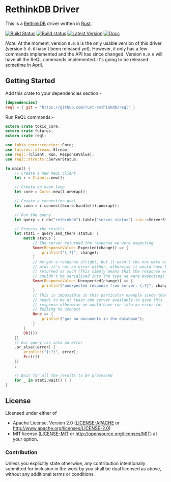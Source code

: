 # RethinkDB Driver

This is a [RethinkDB] driver written in [Rust].

[RethinkDB]: https://www.rethinkdb.com
[Rust]: https://www.rust-lang.org

[![Build Status](https://travis-ci.org/rust-rethinkdb/reql.svg?branch=master)](https://travis-ci.org/rust-rethinkdb/reql) [![Build status](https://ci.appveyor.com/api/projects/status/cp8tmb9xxjw0kfgj?svg=true)](https://ci.appveyor.com/project/rushmorem/reql) [![Latest Version](https://img.shields.io/crates/v/reql.svg)](https://crates.io/crates/reql) [![Docs](https://docs.rs/reql/badge.svg)](https://docs.rs/reql/*/reql/struct.Client.html)

*Note:* At the moment, version `0.0.5` is the only usable version of this driver (version `0.0.6` hasn't been released yet). However, it only has a few commands implemented and the API has since changed. Version `0.0.6` will have all the ReQL commands implemented. It's going to be released sometime in April.

## Getting Started

Add this crate to your dependencies section:-

```toml
[dependencies]
reql = { git = "https://github.com/rust-rethinkdb/reql" }
```

Run ReQL commands:-

```rust
extern crate tokio_core;
extern crate futures;
extern crate reql;

use tokio_core::reactor::Core;
use futures::stream::Stream;
use reql::{Client, Run, ResponseValue};
use reql::structs::ServerStatus;

fn main() {
    // Create a new ReQL client
    let r = Client::new();

    // Create an even loop
    let core = Core::new().unwrap();

    // Create a connection pool
    let conn = r.connect(&core.handle()).unwrap();

    // Run the query
    let query = r.db("rethinkdb").table("server_status").run::<ServerStatus>(conn).unwrap();

    // Process the results
    let stati = query.and_then(|status| {
        match status {
            // The server returned the response we were expecting
            Some(ResponseValue::Expected(change)) => {
                println!("{:?}", change);
            }
            // We got a response alright, but it wasn't the one were expecting
            // plus it's not an error either, otherwise it would have been
            // returned as such (This simply means that the response we got
            // couldn't be serialised into the type we were expecting)
            Some(ResponseValue::Unexpected(change)) => {
                println!("unexpected response from server: {:?}", change);
            }
            // This is impossible in this particular example since there
            // needs to be at least one server available to give this
            // response otherwise we would have run into an error for
            // failing to connect
            None => {
                println!("got no documents in the database");
            }
        }
        Ok(())
    })
    // Our query ran into an error
    .or_else(|error| {
        println!("{:?}", error);
        Err(())
    })
    ;

    // Wait for all the results to be processed
    for _ in stati.wait() { }
}
```

## License

Licensed under either of
* Apache License, Version 2.0 ([LICENSE-APACHE](LICENSE-APACHE) or http://www.apache.org/licenses/LICENSE-2.0)
* MIT license ([LICENSE-MIT](LICENSE-MIT) or http://opensource.org/licenses/MIT)
at your option.

### Contribution

Unless you explicitly state otherwise, any contribution intentionally submitted
for inclusion in the work by you shall be dual licensed as above, without any
additional terms or conditions.
